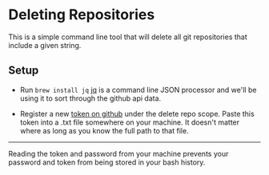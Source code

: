 # Deleting Repositories

This is a simple command line tool that will delete all git repositories that include a
given string.

## Setup

+ Run `brew install jq` [jq](https://stedolan.github.io/jq/) is a command line JSON
processor and we'll be using it to sort through the github api data.

+ Register a new [token on
github](https://help.github.com/articles/creating-a-personal-access-token-for-the-command-line/)
under the delete repo scope. Paste this token into a .txt file somewhere on your machine.
It doesn't matter where as long as you know the full path to that file.
____
Reading the token and password from your machine prevents your password and token from
being stored in your bash history.  
